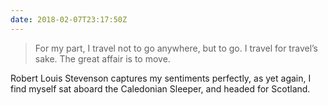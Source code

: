 ```yaml
---
date: 2018-02-07T23:17:50Z
---
```

> For my part, I travel not to go anywhere, but to go. I travel for travel’s sake. The great affair is to move.

Robert Louis Stevenson captures my sentiments perfectly, as yet again, I find myself sat aboard the Caledonian Sleeper, and headed for Scotland.
